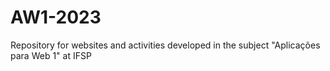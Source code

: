 # AW1-2023
Repository for websites and activities developed in the subject "Aplicações para Web 1" at IFSP
